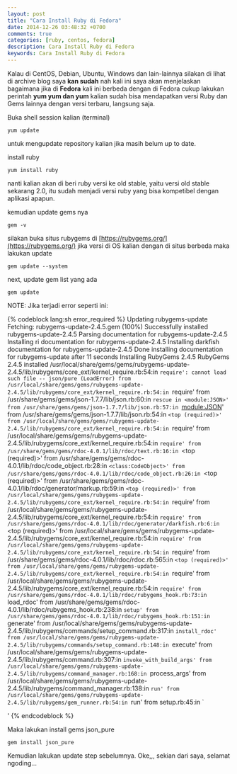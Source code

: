 ```yaml
---
layout: post
title: "Cara Install Ruby di Fedora"
date: 2014-12-26 03:48:32 +0700
comments: true
categories: [ruby, centos, fedora]
description: Cara Install Ruby di Fedora
keywords: Cara Install Ruby di Fedora
---
```


Kalau di CentOS, Debian, Ubuntu, Windows dan lain-lainnya silakan di lihat di archive blog saya __kan sudah__ nah kali ini saya akan menjelaskan bagaimana jika di __Fedora__ kali ini berbeda dengan di Fedora cukup lakukan perintah __yum yum dan yum__ kalian sudah bisa mendapatkan versi Ruby dan Gems lainnya dengan versi terbaru, langsung saja.

Buka shell session kalian (terminal)

```
yum update
```
<!-- more -->
untuk mengupdate repository kalian jika masih belum up to date.

install ruby

```
yum install ruby
```

nanti kalian akan di beri ruby versi ke old stable, yaitu versi old stable sekarang 2.0, itu sudah menjadi versi ruby yang bisa kompetibel dengan aplikasi apapun.

kemudian update gems nya

```
gem -v
```

silakan buka situs rubygems di [https://rubygems.org/](https://rubygems.org/) jika versi di OS kalian dengan di situs berbeda maka lakukan update

```
gem update --system
```

next, update gem list yang ada

```
gem update
```

NOTE: Jika terjadi error seperti ini:

{% codeblock lang:sh error_required   %}
Updating rubygems-update
Fetching: rubygems-update-2.4.5.gem (100%)
Successfully installed rubygems-update-2.4.5
Parsing documentation for rubygems-update-2.4.5
Installing ri documentation for rubygems-update-2.4.5
Installing darkfish documentation for rubygems-update-2.4.5
Done installing documentation for rubygems-update after 11 seconds
Installing RubyGems 2.4.5
RubyGems 2.4.5 installed
/usr/local/share/gems/gems/rubygems-update-2.4.5/lib/rubygems/core_ext/kernel_require.rb:54:in `require': cannot load such file -- json/pure (LoadError)
    from /usr/local/share/gems/gems/rubygems-update-2.4.5/lib/rubygems/core_ext/kernel_require.rb:54:in `require'
    from /usr/share/gems/gems/json-1.7.7/lib/json.rb:60:in `rescue in <module:JSON>'
    from /usr/share/gems/gems/json-1.7.7/lib/json.rb:57:in `<module:JSON>'
    from /usr/share/gems/gems/json-1.7.7/lib/json.rb:54:in `<top (required)>'
    from /usr/local/share/gems/gems/rubygems-update-2.4.5/lib/rubygems/core_ext/kernel_require.rb:54:in `require'
    from /usr/local/share/gems/gems/rubygems-update-2.4.5/lib/rubygems/core_ext/kernel_require.rb:54:in `require'
    from /usr/share/gems/gems/rdoc-4.0.1/lib/rdoc/text.rb:16:in `<top (required)>'
    from /usr/share/gems/gems/rdoc-4.0.1/lib/rdoc/code_object.rb:28:in `<class:CodeObject>'
    from /usr/share/gems/gems/rdoc-4.0.1/lib/rdoc/code_object.rb:26:in `<top (required)>'
    from /usr/share/gems/gems/rdoc-4.0.1/lib/rdoc/generator/markup.rb:59:in `<top (required)>'
    from /usr/local/share/gems/gems/rubygems-update-2.4.5/lib/rubygems/core_ext/kernel_require.rb:54:in `require'
    from /usr/local/share/gems/gems/rubygems-update-2.4.5/lib/rubygems/core_ext/kernel_require.rb:54:in `require'
    from /usr/share/gems/gems/rdoc-4.0.1/lib/rdoc/generator/darkfish.rb:6:in `<top (required)>'
    from /usr/local/share/gems/gems/rubygems-update-2.4.5/lib/rubygems/core_ext/kernel_require.rb:54:in `require'
    from /usr/local/share/gems/gems/rubygems-update-2.4.5/lib/rubygems/core_ext/kernel_require.rb:54:in `require'
    from /usr/share/gems/gems/rdoc-4.0.1/lib/rdoc/rdoc.rb:565:in `<top (required)>'
    from /usr/local/share/gems/gems/rubygems-update-2.4.5/lib/rubygems/core_ext/kernel_require.rb:54:in `require'
    from /usr/local/share/gems/gems/rubygems-update-2.4.5/lib/rubygems/core_ext/kernel_require.rb:54:in `require'
    from /usr/share/gems/gems/rdoc-4.0.1/lib/rdoc/rubygems_hook.rb:73:in `load_rdoc'
    from /usr/share/gems/gems/rdoc-4.0.1/lib/rdoc/rubygems_hook.rb:238:in `setup'
    from /usr/share/gems/gems/rdoc-4.0.1/lib/rdoc/rubygems_hook.rb:151:in `generate'
    from /usr/local/share/gems/gems/rubygems-update-2.4.5/lib/rubygems/commands/setup_command.rb:317:in `install_rdoc'
    from /usr/local/share/gems/gems/rubygems-update-2.4.5/lib/rubygems/commands/setup_command.rb:148:in `execute'
    from /usr/local/share/gems/gems/rubygems-update-2.4.5/lib/rubygems/command.rb:307:in `invoke_with_build_args'
    from /usr/local/share/gems/gems/rubygems-update-2.4.5/lib/rubygems/command_manager.rb:168:in `process_args'
    from /usr/local/share/gems/gems/rubygems-update-2.4.5/lib/rubygems/command_manager.rb:138:in `run'
    from /usr/local/share/gems/gems/rubygems-update-2.4.5/lib/rubygems/gem_runner.rb:54:in `run'
    from setup.rb:45:in `<main>'
{% endcodeblock %}

Maka lakukan install gems json_pure

```
gem install json_pure
```

Kemudian lakukan update step sebelumnya. Oke,,, sekian dari saya, selamat ngoding...
